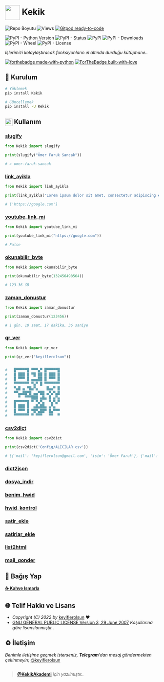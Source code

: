 # <img src="https://www.akashtrehan.com/assets/images/emoji/terminal.png" height="48" align="center"> Kekik

![Repo Boyutu](https://img.shields.io/github/repo-size/keyiflerolsun/Kekik) ![Views](https://hits.seeyoufarm.com/api/count/incr/badge.svg?url=https://github.com/keyiflerolsun/Kekik&title=Profile%20Views) [![Gitpod ready-to-code](https://img.shields.io/badge/Gitpod-ready--to--code-blue?logo=gitpod)](https://gitpod.io/#https://github.com/keyiflerolsun/Kekik)

![PyPI - Python Version](https://img.shields.io/pypi/pyversions/Kekik)
![PyPI - Status](https://img.shields.io/pypi/status/Kekik)
![PyPI](https://img.shields.io/pypi/v/Kekik)
![PyPI - Downloads](https://img.shields.io/pypi/dm/Kekik)
![PyPI - Wheel](https://img.shields.io/pypi/wheel/Kekik)
![PyPI - License](https://img.shields.io/pypi/l/Kekik)

*İşlerimizi kolaylaştıracak fonksiyonların el altında durduğu kütüphane..*

[![forthebadge made-with-python](http://ForTheBadge.com/images/badges/made-with-python.svg)](https://www.python.org/)
[![ForTheBadge built-with-love](http://ForTheBadge.com/images/badges/built-with-love.svg)](https://GitHub.com/keyiflerolsun/)

## 🚀 Kurulum

```bash
# Yüklemek
pip install Kekik

# Güncellemek
pip install -U Kekik
```

## <img src="https://i.imgur.com/ETZ1ABF.png" height="24" align="center"> Kullanım

### **[slugify](https://github.com/keyiflerolsun/Kekik/blob/main/Kekik/slugify.py)**
```python
from Kekik import slugify

print(slugify("Ömer Faruk Sancak"))

# » omer-faruk-sancak
```

### **[link_ayikla](https://github.com/keyiflerolsun/Kekik/blob/main/Kekik/link_islemleri.py)**
```python
from Kekik import link_ayikla

print(link_ayikla("Lorem ipsum dolor sit amet, consectetur adipiscing elit. Praesent ornare nec turpis at mollis. Aenean iaculis metus libero, a rhoncus justo suscipit quis. Suspendisse sodales ante eros. Curabitur sagittis massa lacus, vel placerat turpis aliquet ac. Nulla porta cursus consequat. Etiam tristique vestibulum maximus. Vestibulum scelerisque vehicula ex, non feugiat eros placerat a. Cras eleifend cursus felis. Nullam pulvinar dictum purus, eu lobortis sapien posuere accumsan. Integer suscipit nisi diam, nec gravida eros malesuada a. Sed vestibulum sollicitudin ex ut volutpat. Phasellus non magna sed neque blandit vestibulum vitae nec ante. https://google.com Proin fringilla ligula nec metus sagittis venenatis."))

# ['https://google.com']
```

### **[youtube_link_mi](https://github.com/keyiflerolsun/Kekik/blob/main/Kekik/link_islemleri.py)**
```python
from Kekik import youtube_link_mi

print(youtube_link_mi("https://google.com"))

# False
```

### **[okunabilir_byte](https://github.com/keyiflerolsun/Kekik/blob/main/Kekik/okunabilir_byte.py)**
```python
from Kekik import okunabilir_byte

print(okunabilir_byte(132456498564))

# 123.36 GB
```

### **[zaman_donustur](https://github.com/keyiflerolsun/Kekik/blob/main/Kekik/zaman_donustur.py)**
```python
from Kekik import zaman_donustur

print(zaman_donustur(123456))

# 1 gün, 10 saat, 17 dakika, 36 saniye
```

### **[qr_ver](https://github.com/keyiflerolsun/Kekik/blob/main/Kekik/qr_ver.py)**
```python
from Kekik import qr_ver

print(qr_ver("keyiflerolsun"))

                         
#   █▀▀▀▀▀█ ▀▀▀▄▀ █▀▀▀▀▀█  
#   █ ███ █ ▀█ ██ █ ███ █  
#   █ ▀▀▀ █ ▄▄▄██ █ ▀▀▀ █  
#   ▀▀▀▀▀▀▀ ▀▄▀ █ ▀▀▀▀▀▀▀  
#   ▀▄█ ▄ ▀█▄▀▄    █▄▄▀ █  
#   ▀▀▄▄██▀█ ▄▄▀██ ▄▀▄▀▄█  
#     ▀  ▀▀▀███ ▄█▄ █ ▄▀▄  
#   █▀▀▀▀▀█ ▀ ▀▄▀▄  ▀▄▀▄▀  
#   █ ███ █  ▄█▄██▄ ▄▀▄    
#   █ ▀▀▀ █ ▀█▀▄██▀ █▄▀▀▀  
#   ▀▀▀▀▀▀▀ ▀ ▀▀▀   ▀▀  ▀  
```

### **[csv2dict](https://github.com/keyiflerolsun/Kekik/blob/main/Kekik/csv2dict.py)**
```python
from Kekik import csv2dict

print(csv2dict('Config/ALICILAR.csv'))

# [{'mail': 'keyiflerolsun@gmail.com', 'isim': 'Ömer Faruk'}, {'mail': 'bakalim@gmail.com', 'isim': ''}]
```

### **[dict2json](https://github.com/keyiflerolsun/Kekik/blob/main/Kekik/dict2json.py)**
### **[dosya_indir](https://github.com/keyiflerolsun/Kekik/blob/main/Kekik/dosya_indir.py)**
### **[benim_hwid](https://github.com/keyiflerolsun/Kekik/blob/main/Kekik/hwid_kontrol.py)**
### **[hwid_kontrol](https://github.com/keyiflerolsun/Kekik/blob/main/Kekik/hwid_kontrol.py)**
### **[satir_ekle](https://github.com/keyiflerolsun/Kekik/blob/main/Kekik/txt_fetis.py)**
### **[satirlar_ekle](https://github.com/keyiflerolsun/Kekik/blob/main/Kekik/txt_fetis.py)**
### **[list2html](https://github.com/keyiflerolsun/Kekik/blob/main/Kekik/list2html.py)**
### **[mail_gonder](https://github.com/keyiflerolsun/Kekik/blob/main/Kekik/mail_gonder.py)**

## 💸 Bağış Yap

**[☕️ Kahve Ismarla](https://KekikAkademi.org/Kahve)**

## 🌐 Telif Hakkı ve Lisans

* *Copyright (C) 2022 by* [keyiflerolsun](https://github.com/keyiflerolsun) ❤️️
* [GNU GENERAL PUBLIC LICENSE Version 3, 29 June 2007](https://github.com/keyiflerolsun/Kekik/blob/master/LICENSE) *Koşullarına göre lisanslanmıştır..*

## ♻️ İletişim

*Benimle iletişime geçmek isterseniz, **Telegram**'dan mesaj göndermekten çekinmeyin;* [@keyiflerolsun](https://t.me/keyiflerolsun)

##

> **[@KekikAkademi](https://t.me/KekikAkademi)** *için yazılmıştır..*